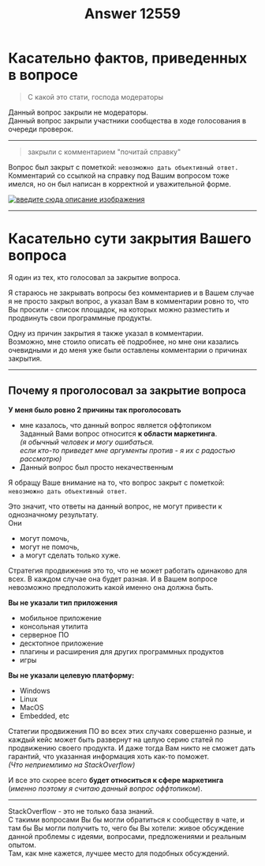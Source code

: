 ﻿---
title: "Answer 12559"
se.owner.user_id: 189027
se.owner.display_name: "Михаил Ребров"
se.owner.link: "https://ru.meta.stackoverflow.com/users/189027/%d0%9c%d0%b8%d1%85%d0%b0%d0%b8%d0%bb-%d0%a0%d0%b5%d0%b1%d1%80%d0%be%d0%b2"
se.answer_id: 12559
se.question_id: 12557
se.post_type: answer
se.is_accepted: True
---
<h1>Касательно фактов, приведенных в вопросе</h1>
<blockquote>
<p>С какой это стати, господа модераторы</p>
</blockquote>
<p>Данный вопрос закрыли не модераторы.<br/>
Данный вопрос закрыли участники сообщества в ходе голосования в очереди проверок.<br/></p>
<hr />
<blockquote>
<p>закрыли с комментарием &quot;почитай справку&quot;</p>
</blockquote>
<p>Вопрос был закрыт с пометкой: <code>невозможно дать объективный ответ.</code> <br/>
Комментарий со ссылкой на справку под Вашим вопросом тоже имелся, но он был написан в корректной и уважительной форме.</p>
<p><a href="https://i.stack.imgur.com/HUgvN.png" rel="nofollow noreferrer"><img src="https://i.stack.imgur.com/HUgvN.png" alt="введите сюда описание изображения" /></a></p>
<hr />
<h1>Касательно сути закрытия Вашего вопроса</h1>
<p>Я один из тех, кто голосовал за закрытие вопроса.<br/></p>
<p>Я стараюсь не закрывать вопросы без комментариев и в Вашем случае я не просто закрыл вопрос, а указал Вам в комментарии ровно то, что Вы просили - список площадок, на которых можно разместить и продвинуть свои программные продукты.<br/></p>
<p>Одну из причин закрытия я также указал в комментарии.<br/>
Возможно, мне стоило описать её подробнее, но мне они казались очевидными и до меня уже были оставлены комментарии о причинах закрытия.</p>
<hr />
<h2>Почему я проголосовал за закрытие вопроса</h2>
<p><strong>У меня было ровно 2 причины так проголосовать</strong></p>
<ul>
<li>мне казалось, что данный вопрос является оффтопиком<br/>
Заданный Вами вопрос относится <strong>к области маркетинга</strong>.<br/>
<em>(я обычный человек и могу ошибаться.<br/>
если кто-то приведет мне аргументы против - я их с радостью рассмотрю)</em></li>
<li>Данный вопрос был просто некачественным</li>
</ul>
<p>Я обращу Ваше внимание на то, что вопрос закрыт с пометкой: <code>невозможно дать объективный ответ</code>.<br/></p>
<p>Это значит, что ответы на данный вопрос, не могут привести к однозначному результату.<br/>
Они</p>
<ul>
<li>могут помочь,</li>
<li>могут не помочь,</li>
<li>а могут сделать только хуже.<br/></li>
</ul>
<p>Стратегия продвижения это то, что не может работать одинаково для всех. В каждом случае она будет разная. И в Вашем вопросе невозможно предположить какой именно она должна быть.</p>
<p><strong>Вы не указали тип приложения</strong></p>
<ul>
<li>мобильное приложение</li>
<li>консольная утилита</li>
<li>серверное ПО</li>
<li>десктопное приложение</li>
<li>плагины и расширения для других программных продуктов</li>
<li>игры</li>
</ul>
<p><strong>Вы не указали целевую платформу:</strong></p>
<ul>
<li>Windows</li>
<li>Linux</li>
<li>MacOS</li>
<li>Embedded, etc</li>
</ul>
<p>Статегии продвижения ПО во всех этих случаях совершенно разные, и каждый кейс может быть развернут на целую серию статей по продвижению своего продукта. И даже тогда Вам никто не сможет дать гарантий, что указанная информация хоть как-то поможет.<br/>
<em>(Что неприемлимо на StackOverflow)</em><br/></p>
<p>И все это скорее всего <strong>будет относиться к сфере маркетинга</strong><br/>(<em>именно поэтому я считаю данный вопрос оффтопиком</em>).</p>
<hr />
<p>StackOverflow - это не только база знаний.<br/>
С такими вопросами Вы бы могли обратиться к сообществу в чате, и там бы Вы могли получить то, чего бы Вы хотели: живое обсуждение данной проблемы с идеями, вопросами, предложениями и реальным опытом.<br/>
Там, как мне кажется, лучшее место для подобных обсуждений.</p>
